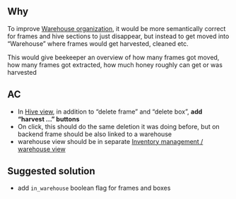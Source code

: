 ## Why

To improve [Warehouse organization](https://www.notion.so/Warehouse-organization-1009de39cbca804a9615dc67e76d26e2?pvs=21), it would be more semantically correct for frames and hive sections to just disappear, but instead to get moved into “Warehouse” where frames would get harvested, cleaned etc.

This would give beekeeper an overview of how many frames got moved, how many frames got extracted, how much honey roughly can get or was harvested

## AC

- In [Hive view](https://www.notion.so/Hive-view-42d9850943a54d1aa4f2cc3c2c037685?pvs=21), in addition to “delete frame” and “delete box”, **add “harvest …” buttons**
- On click, this should do the same deletion it was doing before, but on backend frame should be also linked to a warehouse
- warehouse view should be in separate [Inventory management / warehouse view](https://www.notion.so/Inventory-management-warehouse-view-b99b937fe1444f84b4d3c70f1ffdc828?pvs=21)

## Suggested solution

- add `in_warehouse` boolean flag for frames and boxes
